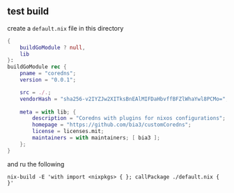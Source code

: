 ## test build
create a `default.nix` file in this directory
```nix
{
    buildGoModule ? null,
    lib
}:
buildGoModule rec {
    pname = "coredns";
    version = "0.0.1";

    src = ./.;
    vendorHash = "sha256-v2IYZJw2XITksBnEAlMIFDaHbvffBFZlWhaYwl8PCMo=";
    
    meta = with lib; {
        description = "Coredns with plugins for nixos configurations";
        homepage = "https://github.com/bia3/customCoredns";
        license = licenses.mit;
        maintainers = with maintainers; [ bia3 ];
    };
}
```
and ru the following
```shell
nix-build -E 'with import <nixpkgs> { }; callPackage ./default.nix { }'
```